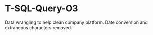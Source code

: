 # T-SQL-Query-O3
Data wrangling to help clean company platform. Date conversion and extraneous characters removed.
